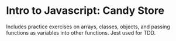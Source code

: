 # Intro to Javascript: Candy Store

Includes practice exercises on arrays, classes, objects, and passing functions as variables into other functions. Jest used for TDD.
